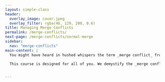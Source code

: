 ```yaml
---
layout: simple-class
header:
  overlay_image: cover.jpeg
  overlay_filter: rgba(46, 129, 200, 0.6)
title: Managing Merge Conflicts
permalink: /merge-conflicts/
next-page: /merge-conflicts/normal-merge
sidebar:
  nav: "merge-conflicts"
main-content: |
  You might have heard in hushed whispers the term _merge conflict_ from another Git user. Maybe you have encountered one yourself and had to Google your way out. Perhaps you might also just be exploring everything Git has to offer and have no idea what a _merge conflict_ is.

  This course is designed for all of you. We demystify the _merge conflict_ and through a series of examples prepare you to face off against the evil _merge conflict_ and be the hero of the day!


---
```

